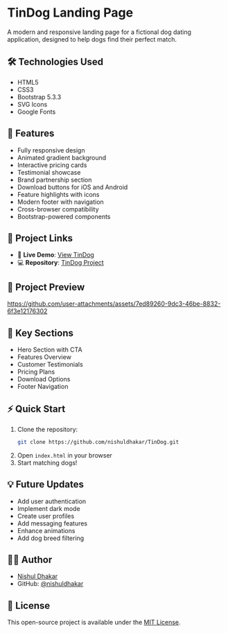 # TinDog Landing Page
A modern and responsive landing page for a fictional dog dating application, designed to help dogs find their perfect match.

## 🛠️ Technologies Used
- HTML5
- CSS3
- Bootstrap 5.3.3
- SVG Icons
- Google Fonts

## 🌟 Features
- Fully responsive design
- Animated gradient background
- Interactive pricing cards
- Testimonial showcase
- Brand partnership section
- Download buttons for iOS and Android
- Feature highlights with icons
- Modern footer with navigation
- Cross-browser compatibility
- Bootstrap-powered components

## 🔗 Project Links
- 🚀 **Live Demo**: [View TinDog](https://nishuldhakar.github.io/TinDog/)
- 💻 **Repository**: [TinDog Project](https://github.com/nishuldhakar/TinDog)

## 📱 Project Preview

https://github.com/user-attachments/assets/7ed89260-9dc3-46be-8832-6f3e12176302

## 🎯 Key Sections
- Hero Section with CTA
- Features Overview
- Customer Testimonials
- Pricing Plans
- Download Options
- Footer Navigation

## ⚡ Quick Start
1. Clone the repository:
   ```bash
   git clone https://github.com/nishuldhakar/TinDog.git
   ```
2. Open `index.html` in your browser
3. Start matching dogs!

## 💡 Future Updates
- Add user authentication
- Implement dark mode
- Create user profiles
- Add messaging features
- Enhance animations
- Add dog breed filtering

## 👨‍💻 Author
- [Nishul Dhakar](https://github.com/nishuldhakar)
- GitHub: [@nishuldhakar](https://github.com/nishuldhakar)

## 📝 License
This open-source project is available under the [MIT License](LICENSE).
